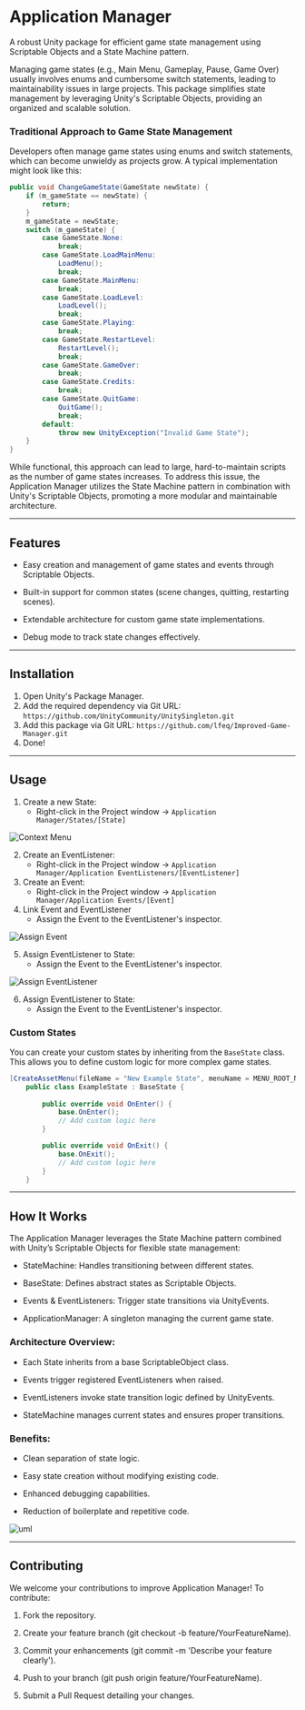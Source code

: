 ﻿# Application Manager

A robust Unity package for efficient game state management using Scriptable Objects and a State Machine pattern.

Managing game states (e.g., Main Menu, Gameplay, Pause, Game Over) usually involves enums and cumbersome switch
statements, leading to maintainability issues in large projects. This package simplifies state management by leveraging
Unity's Scriptable Objects, providing an organized and scalable solution.

### Traditional Approach to Game State Management

Developers often manage game states using enums and switch statements, which can become unwieldy as projects grow. A
typical implementation might look like this:

```csharp
public void ChangeGameState(GameState newState) {
    if (m_gameState == newState) {
        return;
    }
    m_gameState = newState;
    switch (m_gameState) {
        case GameState.None:
            break;
        case GameState.LoadMainMenu:
            LoadMenu();
            break;
        case GameState.MainMenu:
            break;
        case GameState.LoadLevel:
            LoadLevel();
            break;
        case GameState.Playing:
            break;
        case GameState.RestartLevel:
            RestartLevel();
            break;
        case GameState.GameOver:
            break;
        case GameState.Credits:
            break;
        case GameState.QuitGame:
            QuitGame();
            break;
        default:
            throw new UnityException("Invalid Game State");
    }
}
```

While functional, this approach can lead to large, hard-to-maintain scripts as the number of game states increases. To
address this issue, the Application Manager utilizes the State Machine pattern in combination with Unity's Scriptable
Objects, promoting a more modular and maintainable architecture.

---

## Features

- Easy creation and management of game states and events through Scriptable Objects.

- Built-in support for common states (scene changes, quitting, restarting scenes).

- Extendable architecture for custom game state implementations.

- Debug mode to track state changes effectively.

---

## Installation

1. Open Unity's Package Manager.
2. Add the required dependency via Git URL: `https://github.com/UnityCommunity/UnitySingleton.git`
3. Add this package via Git URL: `https://github.com/lfeq/Improved-Game-Manager.git`
4. Done!

---

## Usage

1. Create a new State:
    - Right-click in the Project window → `Application Manager/States/[State]`

![Context Menu](Readme~/ContextMenuExampe.png)

2. Create an EventListener:
    - Right-click in the Project window → `Application Manager/Application EventListeners/[EventListener]`
3. Create an Event:
    - Right-click in the Project window → `Application Manager/Application Events/[Event]`
4. Link Event and EventListener
    - Assign the Event to the EventListener's inspector.

![Assign Event](Readme~/AssignEvent.png)

5. Assign EventListener to State:
    - Assign the Event to the EventListener's inspector.

![Assign EventListener](Readme~/AssignEventListener.png)

6. Assign EventListener to State:
    - Assign the Event to the EventListener's inspector.

### Custom States

You can create your custom states by inheriting from the `BaseState` class. This allows you to define custom logic for
more complex game states.

```csharp
[CreateAssetMenu(fileName = "New Example State", menuName = MENU_ROOT_NAME + "Example State")]
    public class ExampleState : BaseState {
        
        public override void OnEnter() {
            base.OnEnter();
            // Add custom logic here
        }

        public override void OnExit() {
            base.OnExit();
            // Add custom logic here
        }
    }
```

---

## How It Works

The Application Manager leverages the State Machine pattern combined with Unity’s Scriptable Objects for flexible state
management:

- StateMachine: Handles transitioning between different states.

- BaseState: Defines abstract states as Scriptable Objects.

- Events & EventListeners: Trigger state transitions via UnityEvents.

- ApplicationManager: A singleton managing the current game state.

### Architecture Overview:

- Each State inherits from a base ScriptableObject class.

- Events trigger registered EventListeners when raised.

- EventListeners invoke state transition logic defined by UnityEvents.

- StateMachine manages current states and ensures proper transitions.

### Benefits:

- Clean separation of state logic.

- Easy state creation without modifying existing code.

- Enhanced debugging capabilities.

- Reduction of boilerplate and repetitive code.

![uml](Readme~/UML.png)

---

## Contributing

We welcome your contributions to improve Application Manager! To contribute:

1. Fork the repository.

2. Create your feature branch (git checkout -b feature/YourFeatureName).

3. Commit your enhancements (git commit -m 'Describe your feature clearly').

4. Push to your branch (git push origin feature/YourFeatureName).

5. Submit a Pull Request detailing your changes.